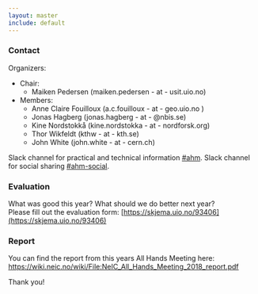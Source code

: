 ```yaml
---
layout: master
include: default
---
```


### Contact

Organizers:

- Chair:
  -  Maiken Pedersen (maiken.pedersen - at - usit.uio.no)
- Members:
  - Anne Claire Fouilloux (a.c.fouilloux - at - geo.uio.no ) 
  - Jonas Hagberg (jonas.hagberg - at - @nbis.se)
  - Kine Nordstokk&aring; (kine.nordstokka - at - nordforsk.org)
  - Thor Wikfeldt (kthw - at - kth.se)
  - John White (john.white - at - cern.ch)

Slack channel for practical and technical information [#ahm](https://neic.slack.com/messages/ahm/).
Slack channel for social sharing [#ahm-social](https://neic.slack.com/messages/ahm-social/).


### Evaluation

What was good this year? What should we do better next year? <br>
Please fill out the evaluation form: [https://skjema.uio.no/93406](https://skjema.uio.no/93406)

### Report
You can find the report from this years All Hands Meeting here: https://wiki.neic.no/wiki/File:NeIC_All_Hands_Meeting_2018_report.pdf
 
Thank you!
